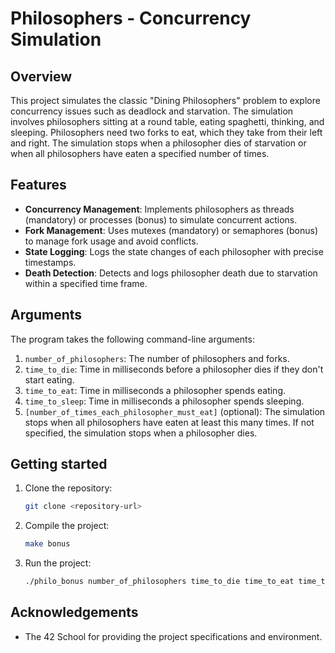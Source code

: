 # Philosophers - Concurrency Simulation

## Overview

This project simulates the classic "Dining Philosophers" problem to explore concurrency issues such as deadlock and starvation. The simulation involves philosophers sitting at a round table, eating spaghetti, thinking, and sleeping. Philosophers need two forks to eat, which they take from their left and right. The simulation stops when a philosopher dies of starvation or when all philosophers have eaten a specified number of times.

## Features

- **Concurrency Management**: Implements philosophers as threads (mandatory) or processes (bonus) to simulate concurrent actions.
- **Fork Management**: Uses mutexes (mandatory) or semaphores (bonus) to manage fork usage and avoid conflicts.
- **State Logging**: Logs the state changes of each philosopher with precise timestamps.
- **Death Detection**: Detects and logs philosopher death due to starvation within a specified time frame.

## Arguments

The program takes the following command-line arguments:

1. `number_of_philosophers`: The number of philosophers and forks.
2. `time_to_die`: Time in milliseconds before a philosopher dies if they don't start eating.
3. `time_to_eat`: Time in milliseconds a philosopher spends eating.
4. `time_to_sleep`: Time in milliseconds a philosopher spends sleeping.
5. `[number_of_times_each_philosopher_must_eat]` (optional): The simulation stops when all philosophers have eaten at least this many times. If not specified, the simulation stops when a philosopher dies.

## Getting started

1. Clone the repository:
   ```sh
   git clone <repository-url>

3. Compile the project:
   ```sh
   make bonus

5. Run the project:
   ```sh
   ./philo_bonus number_of_philosophers time_to_die time_to_eat time_to_sleep [number_of_times_each_philosopher_must_eat]

## Acknowledgements

- The 42 School for providing the project specifications and environment.
